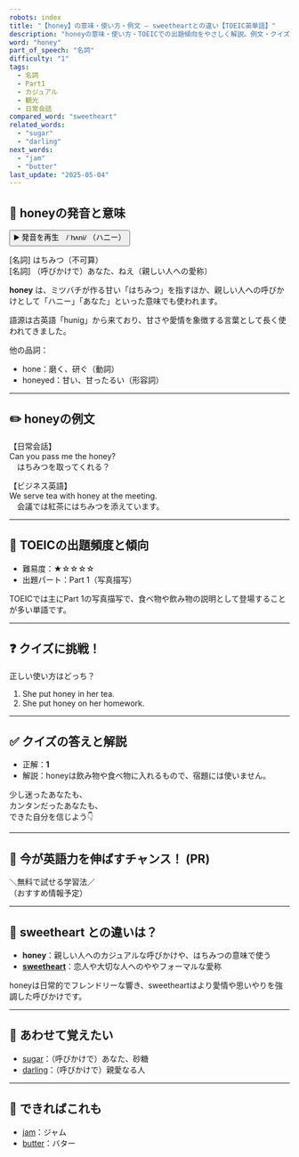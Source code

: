 ```yaml
---
robots: index
title: "【honey】の意味・使い方・例文 ― sweetheartとの違い【TOEIC英単語】"
description: "honeyの意味・使い方・TOEICでの出題傾向をやさしく解説。例文・クイズ付きでsweetheartとの違いもわかりやすく学べます。"
word: "honey"
part_of_speech: "名詞"
difficulty: "1"
tags:
  - 名詞
  - Part1
  - カジュアル
  - 観光
  - 日常会話
compared_word: "sweetheart"
related_words:
  - "sugar"
  - "darling"
next_words:
  - "jam"
  - "butter"
last_update: "2025-05-04"
---
```


## 🔰 honeyの発音と意味

<button class="play-audio" onclick="playTTS('honey')">
  <span class="play-audio-main">
    ▶️ 発音を再生　/ˈhʌni/
  </span>
  <span class="play-audio-sub">
    （ハニー）
  </span>
</button>

[名詞] はちみつ（不可算）  
[名詞] （呼びかけで）あなた、ねえ（親しい人への愛称）

**honey** は、ミツバチが作る甘い「はちみつ」を指すほか、親しい人への呼びかけとして「ハニー」「あなた」といった意味でも使われます。

語源は古英語「hunig」から来ており、甘さや愛情を象徴する言葉として長く使われてきました。

他の品詞：  
- hone：磨く、研ぐ（動詞）
- honeyed：甘い、甘ったるい（形容詞）

---

## ✏️ honeyの例文

【日常会話】  
Can you pass me the honey?  
　はちみつを取ってくれる？

【ビジネス英語】  
We serve tea with honey at the meeting.  
　会議では紅茶にはちみつを添えています。

---

## 🎯 TOEICの出題頻度と傾向

- 難易度：★☆☆☆☆
- 出題パート：Part 1（写真描写）

TOEICでは主にPart 1の写真描写で、食べ物や飲み物の説明として登場することが多い単語です。

---

## ❓ クイズに挑戦！

正しい使い方はどっち？

1. She put honey in her tea.  
2. She put honey on her homework.

---

## ✅ クイズの答えと解説

- 正解：**1**
- 解説：honeyは飲み物や食べ物に入れるもので、宿題には使いません。

少し迷ったあなたも、  
カンタンだったあなたも、  
できた自分を信じよう👇️

---

## 🚀 今が英語力を伸ばすチャンス！ (PR)

<div class="info-center">
＼無料で試せる学習法／<br>  
（おすすめ情報予定）
</div>

---

## 🤔  sweetheart との違いは？

- **honey**：親しい人へのカジュアルな呼びかけや、はちみつの意味で使う
- **[sweetheart](/word/sweetheart/)**：恋人や大切な人へのややフォーマルな愛称

honeyは日常的でフレンドリーな響き、sweetheartはより愛情や思いやりを強調した呼びかけです。

---

## 🧩 あわせて覚えたい

- [sugar](/word/sugar/)：（呼びかけで）あなた、砂糖
- [darling](/word/darling/)：（呼びかけで）親愛なる人

---

## 📖 できればこれも

- [jam](/word/jam/)：ジャム
- [butter](/word/butter/)：バター

<!-- cvid: aid49_bid02 -->
